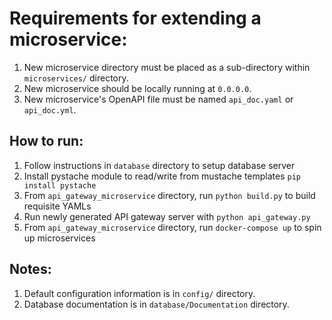 # Requirements for extending a microservice:
  1. New microservice directory must be placed as a sub-directory within `microservices/` directory.
  2. New microservice should be locally running at `0.0.0.0`.
  3. New microservice's OpenAPI file must be named `api_doc.yaml` or `api_doc.yml`.

## How to run:
1. Follow instructions in `database` directory to setup database server
2. Install pystache module to read/write from mustache templates `pip install pystache`
3. From `api_gateway_microservice` directory, run `python build.py` to build requisite YAMLs
4. Run newly generated API gateway server with `python api_gateway.py`
5. From `api_gateway_microservice` directory, run `docker-compose up` to spin up microservices

## Notes:
1. Default configuration information is in `config/` directory.
2. Database documentation is in `database/Documentation` directory.
